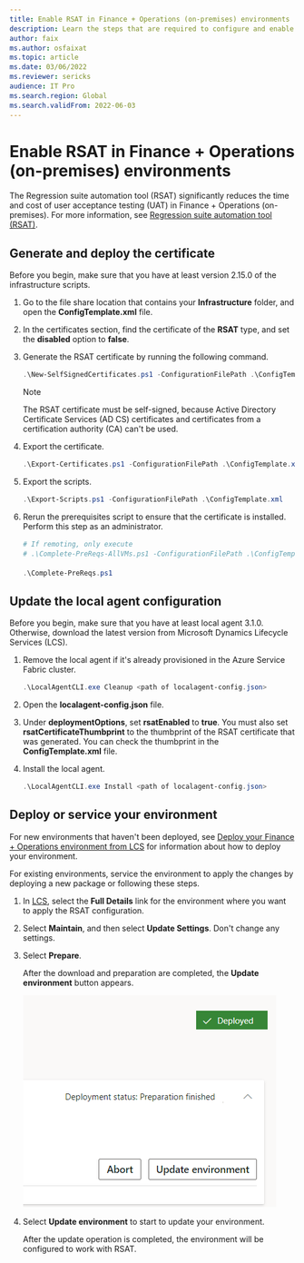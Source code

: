 ```yaml
---
title: Enable RSAT in Finance + Operations (on-premises) environments
description: Learn the steps that are required to configure and enable your environment so that it can be used with the Regression suite automation tool (RSAT).
author: faix
ms.author: osfaixat
ms.topic: article
ms.date: 03/06/2022
ms.reviewer: sericks
audience: IT Pro
ms.search.region: Global
ms.search.validFrom: 2022-06-03
---
```


# Enable RSAT in Finance + Operations (on-premises) environments

The Regression suite automation tool (RSAT) significantly reduces the time and cost of user acceptance testing (UAT) in Finance + Operations (on-premises). For more information, see [Regression suite automation tool (RSAT)](../perf-test/rsat/rsat-overview.md).

## Generate and deploy the certificate

Before you begin, make sure that you have at least version 2.15.0 of the infrastructure scripts.

1. Go to the file share location that contains your **Infrastructure** folder, and open the **ConfigTemplate.xml** file.
2. In the certificates section, find the certificate of the **RSAT** type, and set the **disabled** option to **false**.
3. Generate the RSAT certificate by running the following command.

    ```powershell
    .\New-SelfSignedCertificates.ps1 -ConfigurationFilePath .\ConfigTemplate.xml
    ```

    > [!NOTE]
    > The RSAT certificate must be self-signed, because Active Directory Certificate Services (AD&nbsp;CS) certificates and certificates from a certification authority (CA) can't be used.

4. Export the certificate.

    ```powershell
    .\Export-Certificates.ps1 -ConfigurationFilePath .\ConfigTemplate.xml
    ```

5. Export the scripts.

    ```powershell
    .\Export-Scripts.ps1 -ConfigurationFilePath .\ConfigTemplate.xml
    ```

6. Rerun the prerequisites script to ensure that the certificate is installed. Perform this step as an administrator.

    ```powershell
    # If remoting, only execute
    # .\Complete-PreReqs-AllVMs.ps1 -ConfigurationFilePath .\ConfigTemplate.xml -ForcePushLBDScripts

    .\Complete-PreReqs.ps1
    ```

## Update the local agent configuration

Before you begin, make sure that you have at least local agent 3.1.0. Otherwise, download the latest version from Microsoft Dynamics Lifecycle Services (LCS).

1. Remove the local agent if it's already provisioned in the Azure Service Fabric cluster.

    ```powershell
    .\LocalAgentCLI.exe Cleanup <path of localagent-config.json>
    ```

2. Open the **localagent-config.json** file.
3. Under **deploymentOptions**, set **rsatEnabled** to **true**. You must also set **rsatCertificateThumbprint** to the thumbprint of the RSAT certificate that was generated. You can check the thumbprint in the **ConfigTemplate.xml** file.
4. Install the local agent.

    ```powershell
    .\LocalAgentCLI.exe Install <path of localagent-config.json>
    ```

## Deploy or service your environment

For new environments that haven't been deployed, see [Deploy your Finance + Operations environment from LCS](.\setup-deploy-on-premises-pu41.md#deploy) for information about how to deploy your environment.

For existing environments, service the environment to apply the changes by deploying a new package or following these steps.

1. In [LCS](https://lcs.dynamics.com), select the **Full Details** link for the environment where you want to apply the RSAT configuration.
2. Select **Maintain**, and then select **Update Settings**. Don't change any settings.
3. Select **Prepare**.

    After the download and preparation are completed, the **Update environment** button appears.

    ![Update environment button.](media/0a9d43044593450f1a828c0dd7698024.png)

4. Select **Update environment** to start to update your environment.

    After the update operation is completed, the environment will be configured to work with RSAT.
